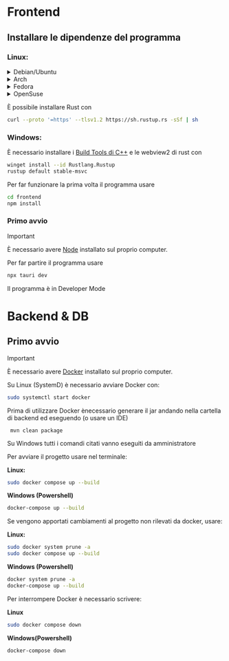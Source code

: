 # Frontend

## Installare le dipendenze del programma

### Linux:

<details>
<summary>Debian/Ubuntu</summary>

```sh
sudo apt update
sudo apt install libwebkit2gtk-4.0-dev \
    build-essential \
    curl \
    wget \
    file \
    libssl-dev \
    libgtk-3-dev \
    libayatana-appindicator3-dev \
    librsvg2-dev
```
</details>
<details>
<summary>Arch</summary>

```sh
sudo pacman -Syu
sudo pacman -S --needed \
    webkit2gtk \
    base-devel \
    curl \
    wget \
    file \
    openssl \
    appmenu-gtk-module \
    gtk3 \
    libappindicator-gtk3 \
    librsvg \
    libvips
```
</details>
<details>
<summary>Fedora</summary>

```sh
sudo dnf check-update
sudo dnf install webkit2gtk4.0-devel \
    openssl-devel \
    curl \
    wget \
    file \
    libappindicator-gtk3-devel \
    librsvg2-devel
sudo dnf group install "C Development Tools and Libraries"
```
</details>
<details> 
<summary>OpenSuse</summary>

```sh
sudo zypper up
sudo zypper in webkit2gtk3-soup2-devel \
    libopenssl-devel \
    curl \
    wget \
    file \
    libappindicator3-1 \
    librsvg-devel
sudo zypper in -t pattern devel_basis
```
</details>

È possibile installare Rust con

```sh
curl --proto '=https' --tlsv1.2 https://sh.rustup.rs -sSf | sh
```

### Windows:

È necessario installare i [Build Tools di C++](https://visualstudio.microsoft.com/visual-cpp-build-tools/)
e le webview2 di rust con

```sh
winget install --id Rustlang.Rustup
rustup default stable-msvc
```

Per far funzionare la prima volta il programma usare

```sh
cd frontend
npm install

```
### Primo avvio
>[!Important]
> È necessario avere [Node](https://nodejs.org/en) installato sul proprio computer.

Per far partire il programma usare 

```sh
npx tauri dev
```

Il programma è in Developer Mode

# Backend & DB

## Primo avvio
> [!important]
> È necessario avere [Docker](https://docs.docker.com/engine/install/) installato sul proprio computer.

Su Linux (SystemD) è necessario avviare Docker con:
```sh
sudo systemctl start docker
```

Prima di utilizzare Docker ènecessario generare il jar andando nella cartella di backend ed eseguendo (o usare un IDE)
```shell
 mvn clean package
 ```

Su Windows tutti i comandi citati vanno eseguiti da amministratore

Per avviare il progetto usare nel terminale:

**Linux:**
```sh
sudo docker compose up --build
```
**Windows (Powershell)**
```sh
docker-compose up --build
```

Se vengono apportati cambiamenti al progetto non rilevati da docker, usare:

**Linux:**
```sh
sudo docker system prune -a
sudo docker compose up --build
```
**Windows (Powershell)**
```sh
docker system prune -a
docker-compose up --build
```

Per interrompere Docker è necessario scrivere:

**Linux**
```sh
sudo docker compose down
```
**Windows(Powershell)**
```sh
docker-compose down
```